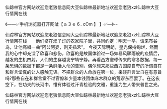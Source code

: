 仙踪林官方网站欢迎您老狼信息网大豆仙踪林最新地址欢迎您老狼xzl仙踪林大豆行情网在线

《——✅手机浏览器打开网沚【ａ３ｅ６. cOm 】 】✅—》--

仙踪林官方网站欢迎您老狼信息网大豆仙踪林最新地址欢迎您老狼xzl仙踪林大豆行情网在线　　他们挤在熄了灯的农家院子里，共同约定：明天一早，请来布谷鸟，让他高唱一曲“阿公阿婆，割麦插禾”。
今夜天际明朗，星光保持绚烂，然而我的心中却充溢了欣喜和悲伤，欣喜的是故国体验过一场如暴风骤雨般的疫情后，越发的生机四射，人们的生存越发宁靖宁静。再看西方寰球传来的寒冬数据，每一条恐惧的数据下都是一条鲜活人命的告别，偶尔想来那些西方国度自夸的所谓自在和群言堂真的让人感触无语。不把群众的人命放在第一位，来谈群言堂自在有意旨吗?那些自在和群言堂不过官僚和少量本钱团体麻木群众的荒谬东西罢了。在这夜空下，在功夫的长河中，惟有体验过汗青检验的文雅，重逢为生人带来普世之光。





仙踪林官方网站欢迎您老狼信息网大豆仙踪林最新地址欢迎您老狼xzl仙踪林大豆行情网在线

